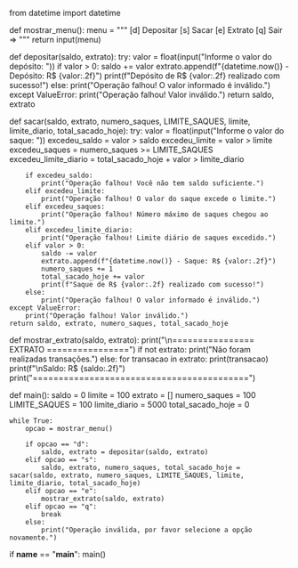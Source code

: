 from datetime import datetime

def mostrar_menu():
    menu = """
    [d] Depositar
    [s] Sacar
    [e] Extrato
    [q] Sair
    => """
    return input(menu)

def depositar(saldo, extrato):
    try:
        valor = float(input("Informe o valor do depósito: "))
        if valor > 0:
            saldo += valor
            extrato.append(f"{datetime.now()} - Depósito: R$ {valor:.2f}")
            print(f"Depósito de R$ {valor:.2f} realizado com sucesso!")
        else:
            print("Operação falhou! O valor informado é inválido.")
    except ValueError:
        print("Operação falhou! Valor inválido.")
    return saldo, extrato

def sacar(saldo, extrato, numero_saques, LIMITE_SAQUES, limite, limite_diario, total_sacado_hoje):
    try:
        valor = float(input("Informe o valor do saque: "))
        excedeu_saldo = valor > saldo
        excedeu_limite = valor > limite
        excedeu_saques = numero_saques >= LIMITE_SAQUES
        excedeu_limite_diario = total_sacado_hoje + valor > limite_diario

        if excedeu_saldo:
            print("Operação falhou! Você não tem saldo suficiente.")
        elif excedeu_limite:
            print("Operação falhou! O valor do saque excede o limite.")
        elif excedeu_saques:
            print("Operação falhou! Número máximo de saques chegou ao limite.")
        elif excedeu_limite_diario:
            print("Operação falhou! Limite diário de saques excedido.")
        elif valor > 0:
            saldo -= valor
            extrato.append(f"{datetime.now()} - Saque: R$ {valor:.2f}")
            numero_saques += 1
            total_sacado_hoje += valor
            print(f"Saque de R$ {valor:.2f} realizado com sucesso!")
        else:
            print("Operação falhou! O valor informado é inválido.")
    except ValueError:
        print("Operação falhou! Valor inválido.")
    return saldo, extrato, numero_saques, total_sacado_hoje

def mostrar_extrato(saldo, extrato):
    print("\n================ EXTRATO ================")
    if not extrato:
        print("Não foram realizadas transações.")
    else:
        for transacao in extrato:
            print(transacao)
    print(f"\nSaldo: R$ {saldo:.2f}")
    print("==========================================")

def main():
    saldo = 0
    limite = 100
    extrato = []
    numero_saques = 100
    LIMITE_SAQUES = 100
    limite_diario = 5000
    total_sacado_hoje = 0

    while True:
        opcao = mostrar_menu()

        if opcao == "d":
            saldo, extrato = depositar(saldo, extrato)
        elif opcao == "s":
            saldo, extrato, numero_saques, total_sacado_hoje = sacar(saldo, extrato, numero_saques, LIMITE_SAQUES, limite, limite_diario, total_sacado_hoje)
        elif opcao == "e":
            mostrar_extrato(saldo, extrato)
        elif opcao == "q":
            break
        else:
            print("Operação inválida, por favor selecione a opção novamente.")

if __name__ == "__main__":
    main()
